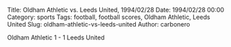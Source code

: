 Title: Oldham Athletic vs. Leeds United, 1994/02/28
Date: 1994/02/28 00:00
Category: sports
Tags: football, football scores, Oldham Athletic, Leeds United
Slug: oldham-athletic-vs-leeds-united
Author: carbonero


Oldham Athletic 1 - 1 Leeds United
